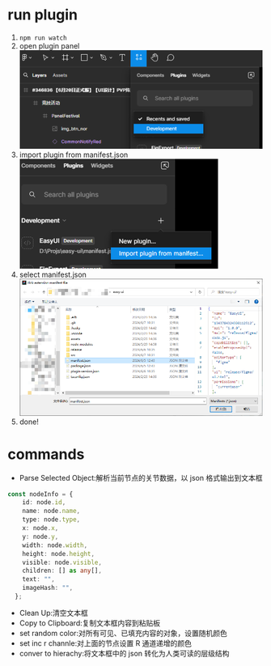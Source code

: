 # run plugin

1. `npm run watch`
2. open plugin panel
![alt text](doc/image.png)
3. import plugin from manifest.json
![alt text](doc/image-1.png)
4. select manifest.json
![alt text](doc/image-3.png)
5. done!

# commands

- Parse Selected Object:解析当前节点的关节数据，以 json 格式输出到文本框

```typescript
const nodeInfo = {
    id: node.id,
    name: node.name,
    type: node.type,
    x: node.x,
    y: node.y,
    width: node.width,
    height: node.height,
    visible: node.visible,
    children: [] as any[],
    text: "",
    imageHash: "",
  };
```

- Clean Up:清空文本框
- Copy to Clipboard:复制文本框内容到粘贴板
- set random color:对所有可见、已填充内容的对象，设置随机颜色
- set inc r channle:对上面的节点设置 R 通道递增的颜色
- conver to hierachy:将文本框中的 json 转化为人类可读的层级结构

